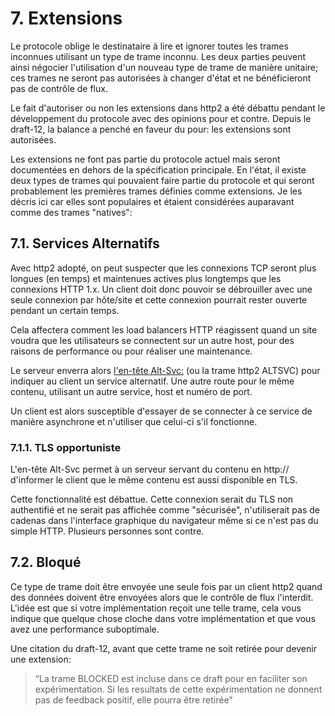 # 7. Extensions

Le protocole oblige le destinataire à lire et ignorer toutes les trames inconnues utilisant un type de trame inconnu. Les deux parties peuvent ainsi négocier l'utilisation d'un nouveau type de trame de manière unitaire; ces trames ne seront pas autorisées à changer d'état et ne bénéficieront pas de contrôle de flux.

Le fait d'autoriser ou non les extensions dans http2 a été débattu pendant le développement du protocole avec des opinions pour et contre. Depuis le draft-12, la balance a penché en faveur du pour: les extensions sont autorisées.

Les extensions ne font pas partie du protocole actuel mais seront documentées en dehors de la spécification principale. En l'état, il existe deux types de trames qui pouvaient faire partie du protocole et qui seront probablement les premières trames définies comme extensions. Je les décris ici car elles sont populaires et étaient considérées auparavant comme des trames "natives":

## 7.1. Services Alternatifs

Avec http2 adopté, on peut suspecter que les connexions TCP seront plus longues \(en temps\) et maintenues actives plus longtemps que les connexions HTTP 1.x. Un client doit donc pouvoir se débrouiller avec une seule connexion par hôte/site et cette connexion pourrait rester ouverte pendant un certain temps.

Cela affectera comment les load balancers HTTP réagissent quand un site voudra que les utilisateurs se connectent sur un autre host, pour des raisons de performance ou pour réaliser une maintenance.

Le serveur enverra alors [l'en-tête Alt-Svc:](https://tools.ietf.org/html/draft-ietf-httpbis-alt-svc-07) \(ou la trame http2 ALTSVC\) pour indiquer au client un service alternatif. Une autre route pour le même contenu, utilisant un autre service, host et numéro de port.

Un client est alors susceptible d'essayer de se connecter à ce service de manière asynchrone et n'utiliser que celui-ci s'il fonctionne.

### 7.1.1. TLS opportuniste

L'en-tête Alt-Svc permet à un serveur servant du contenu en http:// d'informer le client que le même contenu est aussi disponible en TLS.

Cette fonctionnalité est débattue. Cette connexion serait du TLS non authentifié et ne serait pas affichée comme "sécurisée", n'utiliserait pas de cadenas dans l'interface graphique du navigateur même si ce n'est pas du simple HTTP. Plusieurs personnes sont contre.

## 7.2. Bloqué

Ce type de trame doit être envoyée une seule fois par un client http2 quand des données doivent être envoyées alors que le contrôle de flux l'interdit. L'idée est que si votre implémentation reçoit une telle trame, cela vous indique que quelque chose cloche dans votre implémentation et que vous avez une performance suboptimale.

Une citation du draft-12, avant que cette trame ne soit retirée pour devenir une extension:

> “La trame BLOCKED est incluse dans ce draft pour en faciliter son expérimentation. Si les resultats de cette expérimentation ne donnent pas de feedback positif, elle pourra être retirée”

